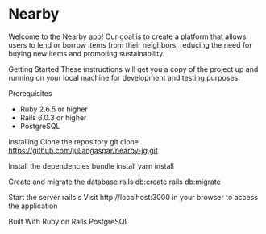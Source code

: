 <h1>Nearby</h1>
Welcome to the Nearby app! Our goal is to create a platform that allows users to lend or borrow items from their neighbors, reducing the need for buying new items and promoting sustainability.

Getting Started
These instructions will get you a copy of the project up and running on your local machine for development and testing purposes.

Prerequisites
- Ruby 2.6.5 or higher
- Rails 6.0.3 or higher
- PostgreSQL

Installing
Clone the repository
git clone https://github.com/juliangaspar/nearby-jg.git

Install the dependencies
bundle install
yarn install

Create and migrate the database
rails db:create
rails db:migrate

Start the server
rails s
Visit http://localhost:3000 in your browser to access the application

Built With
Ruby on Rails
PostgreSQL
